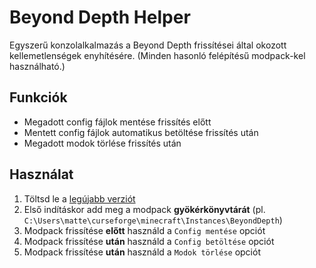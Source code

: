 # Beyond Depth Helper
Egyszerű konzolalkalmazás a Beyond Depth frissítései által okozott kellemetlenségek enyhítésére. (Minden hasonló felépítésű modpack-kel használható.)

## Funkciók
- Megadott config fájlok mentése frissítés előtt
- Mentett config fájlok automatikus betöltése frissítés után
- Megadott modok törlése frissítés után

## Használat
1. Töltsd le a [legújabb verziót](https://github.com/sassvagyok/bd-helper/releases/latest)
2. Első indításkor add meg a modpack **gyökérkönyvtárát** (pl. `C:\Users\matte\curseforge\minecraft\Instances\BeyondDepth`)
3. Modpack frissítése **előtt** használd a `Config mentése` opciót
4. Modpack frissítése **után** használd a `Config betöltése` opciót
5. Modpack frissítése **után** használd a `Modok törlése` opciót